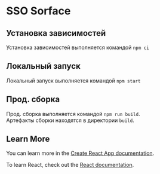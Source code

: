 # SSO Sorface

## Установка зависимостей

Установка зависимостей выполняется командой `npm ci`

## Локальный запуск

Локальный запуск выполняется командой `npm start`

## Прод. сборка

Прод. сборка выполняется командой `npm run build`.  
Артефакты сборки находятся в директории `build`.

## Learn More

You can learn more in the [Create React App documentation](https://facebook.github.io/create-react-app/docs/getting-started).

To learn React, check out the [React documentation](https://reactjs.org/).
